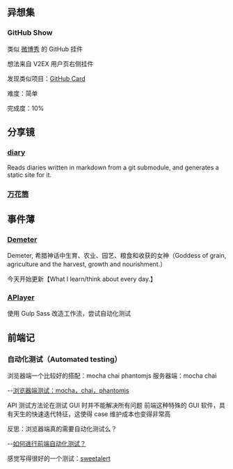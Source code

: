 
## 异想集

### GitHub Show

类似 [微博秀](http://app.weibo.com/tool/weiboshow) 的 GitHub 挂件

想法来自 V2EX 用户页右侧挂件

发现类似项目：[GitHub Card](http://lab.lepture.com/github-cards/)

难度：简单

完成度：10%

## 分享镜

### [diary](https://github.com/joyeecheung/diary)

Reads diaries written in markdown from a git submodule, and generates a static site for it.

### [万花筒](https://wohont.com/)

## 事件薄

### [Demeter](https://github.com/DIYgod/Demeter)

Demeter, 希腊神话中生育、农业、园艺、粮食和收获的女神（Goddess of grain, agriculture and the harvest, growth and nourishment.）

今天开始更新【What I learn/think about every day.】

### [APlayer](https://github.com/DIYgod/APlayer)

使用 Gulp Sass 改造工作流，尝试自动化测试

## 前端记

### 自动化测试（Automated testing）

浏览器端一个比较好的搭配：mocha chai phantomjs
服务器端：mocha chai

--[浏览器端测试：mocha，chai，phantomjs](https://github.com/alsotang/node-lessons/tree/master/lesson7)

API 测试方法论在测试 GUI 时并不能解决所有问题
前端这种特殊的 GUI 软件，具有天生的快速迭代特征，这使得 case 维护成本也变得非常高

反思：浏览器端真的需要自动化测试么？

--[如何进行前端自动化测试？](http://www.zhihu.com/question/29922082)

感觉写得很好的一个测试：[sweetalert](https://github.com/t4t5/sweetalert/blob/master/test/tests.js)


